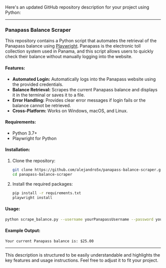 Here's an updated GitHub repository description for your project using Python:

---

### Panapass Balance Scraper

This repository contains a Python script that automates the retrieval of the Panapass balance using [Playwright](https://playwright.dev/python). Panapass is the electronic toll collection system used in Panama, and this script allows users to quickly check their balance without manually logging into the website.

#### Features:
- **Automated Login:** Automatically logs into the Panapass website using the provided credentials.
- **Balance Retrieval:** Scrapes the current Panapass balance and displays it in the terminal or saves it to a file.
- **Error Handling:** Provides clear error messages if login fails or the balance cannot be retrieved.
- **Cross-Platform:** Works on Windows, macOS, and Linux.

#### Requirements:
- Python 3.7+
- Playwright for Python

#### Installation:
1. Clone the repository:
    ```bash
    git clone https://github.com/alejandro5x/panapass-balance-scraper.git
    cd panapass-balance-scraper
    ```

2. Install the required packages:
    ```bash
    pip install -r requirements.txt
    playwright install
    ```

#### Usage:
```bash
python scrape_balance.py --username yourPanapassUsername --password yourPanapassPassword
```

#### Example Output:
```
Your current Panapass balance is: $25.00
```

---

This description is structured to be easily understandable and highlights the key features and usage instructions. Feel free to adjust it to fit your project.
